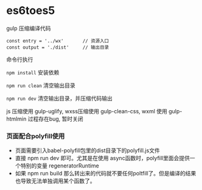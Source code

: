 # es6toes5
gulp 压缩编译代码

```
const entry = '../wx'       // 资源入口
const output = './dist'     // 输出目录
```

命令行执行 

`npm install` 安装依赖

`npm run clean` 清空输出目录

`npm run dev` 清空输出目录，并压缩代码输出


js 压缩使用 gulp-uglify, wxss压缩使用 gulp-clean-css, wxml 使用 gulp-htmlmin 过程存在bug, 暂时关闭
### 页面配合polyfill使用
  + 页面需要引入babel-polyfill包里的dist目录下的polyfill.js文件
  + 直接 npm run dev 即可。尤其是在使用 async函数时，polyfill里面会提供一个特别的变量 regeneratorRuntime
  + 如果 npm run build  那么转出来的代码就不要任何poltfill了。但是编译的结果也导致无法单独调用某个函数了。
